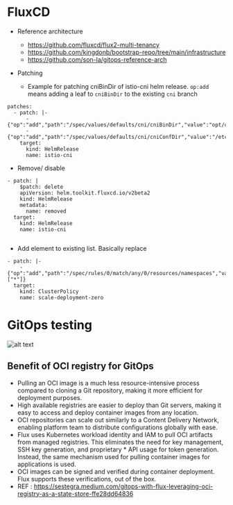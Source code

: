 # FluxCD

* Reference architecture
    * https://github.com/fluxcd/flux2-multi-tenancy
    * https://github.com/kingdonb/bootstrap-repo/tree/main/infrastructure
    * https://github.com/son-la/gitops-reference-arch

* Patching
  * Example for patching cniBinDir of istio-cni helm release. `op:add` means adding a leaf to `cniBinDir` to the existing `cni` branch
```
patches:
  - patch: |-
      - {"op":"add","path":"/spec/values/defaults/cni/cniBinDir","value":"opt/cni/bin"}
      - {"op":"add","path":"/spec/values/defaults/cni/cniConfDir","value":"/etc/cni/net.d"}
    target:
      kind: HelmRelease
      name: istio-cni
```

* Remove/ disable
``` 
- patch: |
    $patch: delete
    apiVersion: helm.toolkit.fluxcd.io/v2beta2
    kind: HelmRelease
    metadata:
      name: removed
  target:
    kind: HelmRelease
    name: istio-cni        
        
```

* Add element to existing list. Basically replace
```
- patch: |-
    - {"op":"add","path":"/spec/rules/0/match/any/0/resources/namespaces","value":["*"]}
  target:
    kind: ClusterPolicy
    name: scale-deployment-zero
```

# GitOps testing
![alt text](system-package-cicd.drawio.png "Testing diagram")

## Benefit of OCI registry for GitOps

* Pulling an OCI image is a much less resource-intensive process compared to cloning a Git repository, making it more efficient for deployment purposes.
* High available registries are easier to deploy than Git servers, making it easy to access and deploy container images from any location.
* OCI repositories can scale out similarly to a Content Delivery Network, enabling platform team to distribute configurations globally with ease.
* Flux uses Kubernetes workload identity and IAM to pull OCI artifacts from managed registries. This eliminates the need for key management, SSH key generation, and proprietary * API usage for token generation. Instead, the same mechanism used for pulling container images for applications is used.
* OCI images can be signed and verified during container deployment. Flux supports these verifications, out of the box.
* REF : https://sestegra.medium.com/gitops-with-flux-leveraging-oci-registry-as-a-state-store-ffe28dd64836